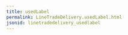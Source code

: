 ```yaml
---
title: usedLabel
permalink: LineTradeDelivery.usedLabel.html
jsonid: linetradedelivery_usedlabel
---
```

